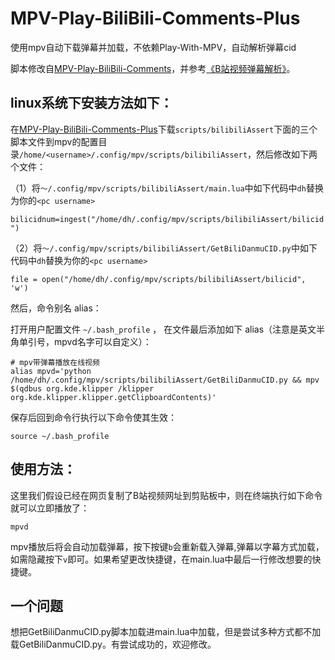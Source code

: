 # MPV-Play-BiliBili-Comments-Plus

使用mpv自动下载弹幕并加载，不依赖Play-With-MPV，自动解析弹幕cid

脚本修改自[MPV-Play-BiliBili-Comments](https://github.com/itKelis/MPV-Play-BiliBili-Comments)，并参考[《B站视频弹幕解析》](https://juejin.cn/post/7137928570080329741)。

## linux系统下安装方法如下：

在[MPV-Play-BiliBili-Comments-Plus](https://github.com/Duter2016/MPV-Play-BiliBili-Comments-Plus)下载`scripts/bilibiliAssert`下面的三个脚本文件到mpv的配置目录`/home/<username>/.config/mpv/scripts/bilibiliAssert`，然后修改如下两个文件：

（1）将`～/.config/mpv/scripts/bilibiliAssert/main.lua`中如下代码中`dh`替换为你的`<pc username>`

`bilicidnum=ingest("/home/dh/.config/mpv/scripts/bilibiliAssert/bilicid")`

（2）将`～/.config/mpv/scripts/bilibiliAssert/GetBiliDanmuCID.py`中如下代码中`dh`替换为你的`<pc username>`

`file = open("/home/dh/.config/mpv/scripts/bilibiliAssert/bilicid", 'w')`

然后，命令别名 alias：

打开用户配置文件 `~/.bash_profile` ， 在文件最后添加如下 alias（注意是英文半角单引号，mpvd名字可以自定义）：

```
# mpv带弹幕播放在线视频
alias mpvd='python /home/dh/.config/mpv/scripts/bilibiliAssert/GetBiliDanmuCID.py && mpv $(qdbus org.kde.klipper /klipper org.kde.klipper.klipper.getClipboardContents)'
```

保存后回到命令行执行以下命令使其生效：

`source ~/.bash_profile`

## 使用方法：

这里我们假设已经在网页复制了B站视频网址到剪贴板中，则在终端执行如下命令就可以立即播放了：

`mpvd`

mpv播放后将会自动加载弹幕，按下按键`b`会重新载入弹幕,弹幕以字幕方式加载，如需隐藏按下`v`即可。如果希望更改快捷键，在main.lua中最后一行修改想要的快捷键。

## 一个问题

想把GetBiliDanmuCID.py脚本加载进main.lua中加载，但是尝试多种方式都不加载GetBiliDanmuCID.py。有尝试成功的，欢迎修改。